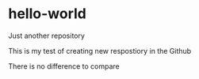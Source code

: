 # hello-world
Just another repository

This is my test of creating new respostiory
in the Github

There is no difference to compare
